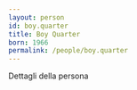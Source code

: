 ```yaml
---
layout: person
id: boy.quarter
title: Boy Quarter
born: 1966
permalink: /people/boy.quarter
---
```


Dettagli della persona 